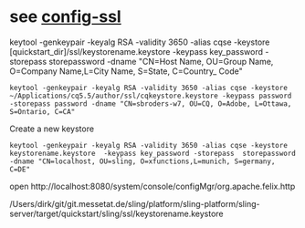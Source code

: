 # see [config-ssl](https://helpx.adobe.com/experience-manager/6-2/sites/deploying/using/config-ssl.html)

keytool -genkeypair -keyalg RSA -validity 3650 -alias cqse -keystore [quickstart_dir]/ssl/keystorename.keystore  -keypass key_password -storepass  storepassword -dname "CN=Host Name, OU=Group Name, O=Company Name,L=City Name, S=State, C=Country_ Code"
```
keytool -genkeypair -keyalg RSA -validity 3650 -alias cqse -keystore ~/Applications/cq5.5/author/ssl/cqkeystore.keystore -keypass password -storepass password -dname "CN=sbroders-w7, OU=CQ, O=Adobe, L=Ottawa, S=Ontario, C=CA"
```



Create a new keystore
```
keytool -genkeypair -keyalg RSA -validity 3650 -alias cqse -keystore keystorename.keystore  -keypass key_password -storepass  storepassword -dname "CN=localhost, OU=sling, O=xfunctions,L=munich, S=germany, C=DE"
```

open  http://localhost:8080/system/console/configMgr/org.apache.felix.http

/Users/dirk/git/git.messetat.de/sling/platform/sling-platform/sling-server/target/quickstart/sling/ssl/keystorename.keystore